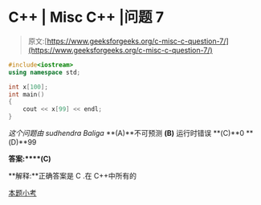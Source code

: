 # C++ | Misc C++ |问题 7

> 原文:[https://www.geeksforgeeks.org/c-misc-c-question-7/](https://www.geeksforgeeks.org/c-misc-c-question-7/)

```cpp
#include<iostream>
using namespace std;

int x[100];
int main()
{
    cout << x[99] << endl;
}
```

*这个问题由 sudhendra Baliga*
**(A)**不可预测
**(B)** 运行时错误
**(C)**0
**(D)**99

**答案:****(C)**

**解释:**正确答案是 C .在 C++中所有的

[本题小考](https://www.geeksforgeeks.org/c-plus-plus-gq/misc-c-gq/)
